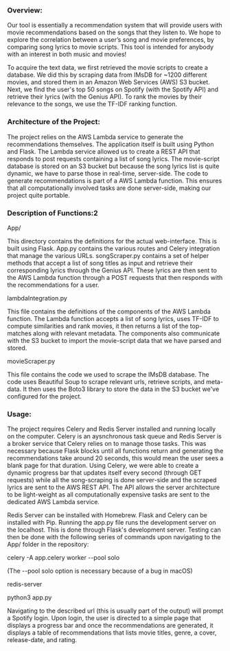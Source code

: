 ### Overview:

Our tool is essentially a recommendation system that will provide users with movie recommendations based on the songs that they listen to. We hope to explore the correlation between a user’s song and movie preferences, by comparing song lyrics to movie scripts. This tool is intended for anybody with an interest in both music and movies!

To acquire the text data, we first retrieved the movie scripts to create a database. We did this by scraping data from IMsDB for ~1200 different movies, and stored them in an Amazon Web Services (AWS) S3 bucket. Next, we find the user's top 50 songs on Spotify (with the Spotify API) and retrieve their lyrics (with the Genius API). To rank the movies by their relevance to the songs, we use the TF-IDF ranking function.

### Architecture of the Project:

The project relies on the AWS Lambda service to generate the recommendations themselves. The application itself is built using Python and Flask. The Lambda service allowed us to create a REST API that responds to post requests containing a list of song lyrics. The movie-script database is stored on an S3 bucket but because the song lyrics list is quite dynamic, we have to parse those in real-time, server-side. The code to generate recommendations is part of a AWS Lambda function. This ensures that all computationally involved tasks are done server-side, making our project quite portable.

### Description of Functions:2

App/

This directory contains the definitions for the actual web-interface. This is built using Flask. App.py contains the various routes and Celery integration that manage the various URLs. songScraper.py contains a set of helper methods that accept a list of song titles as input and retrieve their corresponding lyrics through the Genius API. These lyrics are then sent to the AWS Lambda function through a POST requests that then responds with the recommendations for a user.

lambdaIntegration.py

This file contains the definitions of the components of the AWS Lambda function. The Lambda function accepts a list of song lyrics, uses TF-IDF to compute similarities and rank movies, it then returns a list of the top-matches along with relevant metadata. The components also communicate with the S3 bucket to import the movie-script data that we have parsed and stored. 

movieScraper.py

This file contains the code we used to scrape the IMsDB database. The code uses Beautiful Soup to scrape relevant urls, retrieve scripts, and meta-data. It then uses the Boto3 library to store the data in the S3 bucket we've configured for the project.

### Usage:

The project requires Celery and Redis Server installed and running locally on the computer. Celery is an aysnchronous task queue and Redis Server is a broker service that Celery relies on to manage those tasks. This was necessary because Flask blocks until all functions return and generating the recommendations take around 20 seconds, this would mean the user sees a blank page for that duration. Using Celery, we were able to create a dynamic progress bar that updates itself every second (through GET requests) while all the song-scraping is done server-side and the scraped lyrics are sent to the AWS REST API. The API allows the server architecture to be light-weight as all computationally expensive tasks are sent to the dedicated AWS Lambda service.

Redis Server can be installed with Homebrew. Flask and Celery can be installed with Pip. Running the app.py file runs the development server on the localhost. This is done through Flask's development server. Testing can then be done with the following series of commands upon navigating to the App/ folder in the repository:

celery -A app.celery worker --pool solo

(The --pool solo option is necessary because of a bug in macOS)

redis-server

python3 app.py

Navigating to the described url (this is usually part of the output) will prompt a Spotify login. Upon login, the user is directed to a simple page that displays a progress bar and once the recommendations are generated, it displays a table of recommendations that lists movie titles, genre, a cover, release-date, and rating.
